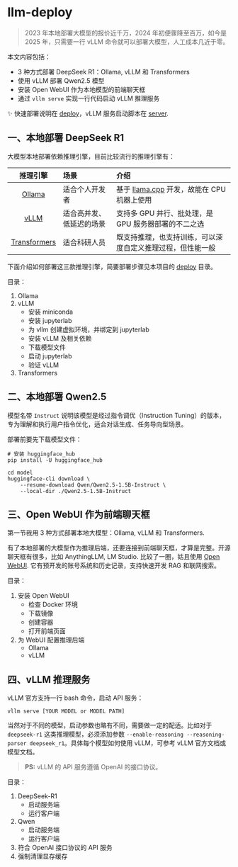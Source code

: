 # llm-deploy

> 2023 年本地部署大模型的报价近千万，2024 年初便骤降至百万，如今是 2025 年，只需要一行 vLLM 命令就可以部署大模型，人工成本几近于零。

本文内容包括：

- 3 种方式部署 DeepSeek R1：Ollama, vLLM 和 Transformers
- 使用 vLLM 部署 Qwen2.5 模型
- 安装 Open WebUI 作为本地模型的前端聊天框
- 通过 `vllm serve` 实现一行代码启动 vLLM 推理服务

✨ 快速部署说明在 [deploy](/deploy)，vLLM 服务启动脚本在 [server](/server).


## 一、本地部署 DeepSeek R1

大模型本地部署依赖推理引擎，目前比较流行的推理引擎有：

|                           推理引擎                           | 场景                 | 介绍                                                                     |
|:-----------------------------------------------------------:|:-------------------|:-----------------------------------------------------------------------|
|         [Ollama](https://github.com/ollama/ollama)          | 适合个人开发者            | 基于 [llama.cpp](https://github.com/ggml-org/llama.cpp) 开发，故能在 CPU 机器上使用 |
|        [vLLM](https://github.com/vllm-project/vllm)         | 适合高并发、低延迟的场景       | 支持多 GPU 并行、批处理，是 GPU 服务器部署的不二之选                                        |
| [Transformers](https://github.com/huggingface/transformers) | 适合科研人员             | 既支持推理，也支持训练，可以深度自定义推理过程，但性能一般                                          |

下面介绍如何部署这三款推理引擎，简要部署步骤见本项目的 [deploy](/deploy) 目录。

目录：

1. Ollama
2. vLLM
    - 安装 miniconda
    - 安装 jupyterlab
    - 为 vllm 创建虚拟环境，并绑定到 jupyterlab
    - 安装 vLLM 及相关依赖
    - 下载模型文件
    - 启动 jupyterlab
    - 验证 vLLM
3. Transformers


## 二、本地部署 Qwen2.5

模型名带 `Instruct` 说明该模型是经过指令调优（Instruction Tuning）的版本，专为理解和执行用户指令优化，适合对话生成、任务导向型场景。

部署前要先下载模型文件：

```
# 安装 huggingface_hub
pip install -U huggingface_hub

cd model
huggingface-cli download \
    --resume-download Qwen/Qwen2.5-1.5B-Instruct \
    --local-dir ./Qwen2.5-1.5B-Instruct
```


## 三、Open WebUI 作为前端聊天框

第一节我用 3 种方式部署本地大模型：Ollama, vLLM 和 Transformers.

有了本地部署的大模型作为推理后端，还要连接到前端聊天框，才算是完整。开源聊天框有很多，比如 AnythingLLM, LM Studio. 比较了一圈，姑且使用 [Open WebUI](https://github.com/open-webui/open-webui). 它有预开发的账号系统和历史记录，支持快速开发 RAG 和联网搜索。

目录：

1. 安装 Open WebUI
    - 检查 Docker 环境
    - 下载镜像
    - 创建容器
    - 打开前端页面
2. 为 WebUI 配置推理后端
    - Ollama
    - vLLM


## 四、vLLM 推理服务

vLLM 官方支持一行 bash 命令，启动 API 服务：

```
vllm serve [YOUR MODEL or MODEL PATH]
```

当然对于不同的模型，启动参数也略有不同，需要做一定的配适。比如对于 `deepseek-r1` 这类推理模型，必须添加参数 `--enable-reasoning --reasoning-parser deepseek_r1`。具体每个模型如何使用 vLLM，可参考 vLLM 官方文档或模型文档。

> **PS:** vLLM 的 API 服务遵循 OpenAI 的接口协议。

目录：

1. DeepSeek-R1
    - 启动服务端
    - 运行客户端
2. Qwen
    - 启动服务端
    - 运行客户端
3. 符合 OpenAI 接口协议的 API 服务
4. 强制清理显存缓存

